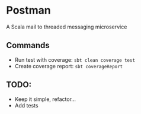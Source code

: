 # Postman
A Scala mail to threaded messaging microservice

## Commands

* Run test with coverage: `sbt clean coverage test`
* Create coverage report: `sbt coverageReport`

## TODO:

* Keep it simple, refactor... 
* Add tests
